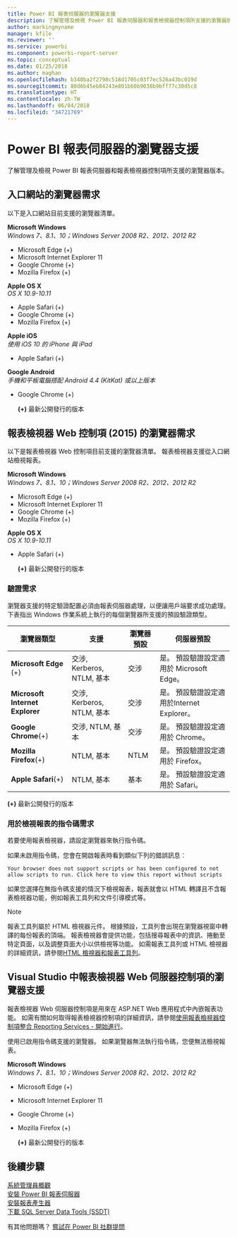 ```yaml
---
title: Power BI 報表伺服器的瀏覽器支援
description: 了解管理及檢視 Power BI 報表伺服器和報表檢視器控制項所支援的瀏覽器版本。
author: markingmyname
manager: kfile
ms.reviewer: ''
ms.service: powerbi
ms.component: powerbi-report-server
ms.topic: conceptual
ms.date: 01/25/2018
ms.author: maghan
ms.openlocfilehash: b340ba2f2798c518d1705c03f7ec526a43bc019d
ms.sourcegitcommit: 80d6b45eb84243e801b60b9038b9bff77c30d5c8
ms.translationtype: HT
ms.contentlocale: zh-TW
ms.lasthandoff: 06/04/2018
ms.locfileid: "34721769"
---
```

# <a name="browser-support-for-power-bi-report-server"></a>Power BI 報表伺服器的瀏覽器支援
了解管理及檢視 Power BI 報表伺服器和報表檢視器控制項所支援的瀏覽器版本。

## <a name="browser-requirements-for-the-web-portal"></a>入口網站的瀏覽器需求
以下是入口網站目前支援的瀏覽器清單。

**Microsoft Windows**  
*Windows 7、8.1、10；Windows Server 2008 R2、2012、2012 R2*

* Microsoft Edge (+)
* Microsoft Internet Explorer 11
* Google Chrome (+)
* Mozilla Firefox (+)

**Apple OS X**  
*OS X 10.9-10.11*

* Apple Safari (+)
* Google Chrome (+)
* Mozilla Firefox (+)

**Apple iOS**  
*使用 iOS 10 的 iPhone 與 iPad*

* Apple Safari (+)

**Google Android**  
*手機和平板電腦搭配 Android 4.4 (KitKat) 或以上版本*

* Google Chrome (+)
  
  **(+)** 最新公開發行的版本

## <a name="browser-requirements-for-the-report-viewer-web-control-2015"></a>報表檢視器 Web 控制項 (2015) 的瀏覽器需求
以下是報表檢視器 Web 控制項目前支援的瀏覽器清單。 報表檢視器支援從入口網站檢視報表。

**Microsoft Windows**  
*Windows 7、8.1、10；Windows Server 2008 R2、2012、2012 R2*

* Microsoft Edge (+)
* Microsoft Internet Explorer 11
* Google Chrome (+)
* Mozilla Firefox (+)

**Apple OS X**  
*OS X 10.9-10.11*

* Apple Safari (+)
  
  **(+)** 最新公開發行的版本

### <a name="authentication-requirements"></a>驗證需求
瀏覽器支援的特定驗證配置必須由報表伺服器處理，以便讓用戶端要求成功處理。 下表指出 Windows 作業系統上執行的每個瀏覽器所支援的預設驗證類型。

| **瀏覽器類型** | **支援** | **瀏覽器預設** | **伺服器預設** |
| --- | --- | --- | --- |
| **Microsoft Edge** (+) |交涉, Kerberos, NTLM, 基本 |交涉 |是。 預設驗證設定適用於 Microsoft Edge。 |
| **Microsoft Internet Explorer** |交涉, Kerberos, NTLM, 基本 |交涉 |是。 預設驗證設定適用於Internet Explorer。 |
| **Google Chrome**(+) |交涉, NTLM, 基本 |交涉 |是。 預設驗證設定適用於 Chrome。 |
| **Mozilla Firefox**(+) |NTLM, 基本 |NTLM |是。 預設驗證設定適用於 Firefox。 |
| **Apple Safari**(+) |NTLM, 基本 |基本 |是。 預設驗證設定適用於 Safari。 |

 **(+)** 最新公開發行的版本

### <a name="script-requirements-for-viewing-reports"></a>用於檢視報表的指令碼需求
若要使用報表檢視器，請設定瀏覽器來執行指令碼。

如果未啟用指令碼，您會在開啟報表時看到類似下列的錯誤訊息︰

```
Your browser does not support scripts or has been configured to not allow scripts to run. Click here to view this report without scripts
```

 如果您選擇在無指令碼支援的情況下檢視報表，報表就會以 HTML 轉譯且不含報表檢視器功能，例如報表工具列和文件引導模式等。

> [!NOTE]
> 報表工具列屬於 HTML 檢視器元件。 根據預設，工具列會出現在瀏覽器視窗中轉譯的每份報表的頂端。 報表檢視器會提供功能，包括搜尋報表中的資訊、捲動至特定頁面，以及調整頁面大小以供檢視等功能。 如需報表工具列或 HTML 檢視器的詳細資訊，請參閱[HTML 檢視器和報表工具列](https://docs.microsoft.com/sql/reporting-services/html-viewer-and-the-report-toolbar)。
> 
> 

## <a name="browser-support-for-report-viewer-web-server-controls-in-visual-studio"></a>Visual Studio 中報表檢視器 Web 伺服器控制項的瀏覽器支援
報表檢視器 Web 伺服器控制項是用來在 ASP.NET Web 應用程式中內嵌報表功能。 如需有關如何取得報表檢視器控制項的詳細資訊，請參閱[使用報表檢視器控制項整合 Reporting Services - 開始進行](https://docs.microsoft.com/sql/reporting-services/application-integration/integrating-reporting-services-using-reportviewer-controls-get-started)。

使用已啟用指令碼支援的瀏覽器。 如果瀏覽器無法執行指令碼，您便無法檢視報表。

**Microsoft Windows**  
*Windows 7、8.1、10；Windows Server 2008 R2、2012、2012 R2*

* Microsoft Edge (+)
* Microsoft Internet Explorer 11
* Google Chrome (+)
* Mozilla Firefox (+)
  
  **(+)** 最新公開發行的版本

## <a name="next-steps"></a>後續步驟
[系統管理員概觀](admin-handbook-overview.md)  
[安裝 Power BI 報表伺服器](install-report-server.md)  
[安裝報表產生器](https://docs.microsoft.com/sql/reporting-services/install-windows/install-report-builder)  
[下載 SQL Server Data Tools (SSDT)](http://go.microsoft.com/fwlink/?LinkID=616714)

有其他問題嗎？ [嘗試在 Power BI 社群提問](https://community.powerbi.com/)

